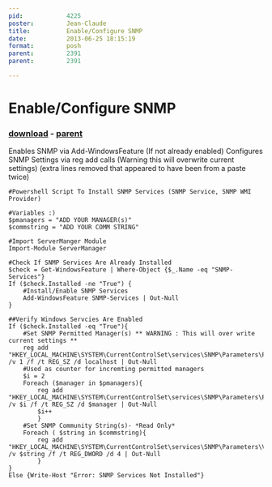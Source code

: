 ```yaml
---
pid:            4225
poster:         Jean-Claude
title:          Enable/Configure SNMP
date:           2013-06-25 18:15:19
format:         posh
parent:         2391
parent:         2391

---
```


# Enable/Configure SNMP

### [download](4225.ps1) - [parent](2391.md)

Enables SNMP via Add-WindowsFeature (If not already enabled)
Configures SNMP Settings via reg add calls (Warning this will overwrite current settings)
(extra lines removed that appeared to have been from a paste twice)

```posh
#Powershell Script To Install SNMP Services (SNMP Service, SNMP WMI Provider)

#Variables :)
$pmanagers = "ADD YOUR MANAGER(s)"
$commstring = "ADD YOUR COMM STRING"

#Import ServerManger Module
Import-Module ServerManager

#Check If SNMP Services Are Already Installed
$check = Get-WindowsFeature | Where-Object {$_.Name -eq "SNMP-Services"}
If ($check.Installed -ne "True") {
	#Install/Enable SNMP Services
	Add-WindowsFeature SNMP-Services | Out-Null
}

##Verify Windows Servcies Are Enabled
If ($check.Installed -eq "True"){
	#Set SNMP Permitted Manager(s) ** WARNING : This will over write current settings **
	reg add "HKEY_LOCAL_MACHINE\SYSTEM\CurrentControlSet\services\SNMP\Parameters\PermittedManagers" /v 1 /f /t REG_SZ /d localhost | Out-Null
	#Used as counter for incremting permitted managers
	$i = 2
	Foreach ($manager in $pmanagers){
		reg add "HKEY_LOCAL_MACHINE\SYSTEM\CurrentControlSet\services\SNMP\Parameters\PermittedManagers" /v $i /f /t REG_SZ /d $manager | Out-Null
		$i++
		}
	#Set SNMP Community String(s)- *Read Only*
	Foreach ( $string in $commstring){
		reg add "HKEY_LOCAL_MACHINE\SYSTEM\CurrentControlSet\services\SNMP\Parameters\ValidCommunities" /v $string /f /t REG_DWORD /d 4 | Out-Null
		}
}
Else {Write-Host "Error: SNMP Services Not Installed"}
```
